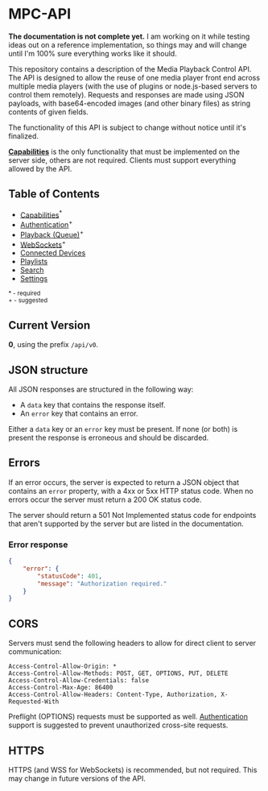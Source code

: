 # MPC-API

**The documentation is not complete yet.** I am working on it while testing ideas out on a reference implementation, so things may and will change until I'm 100% sure everything works like it should.

This repository contains a description of the Media Playback Control API. The API is designed to allow the reuse of one media player front end across multiple media players (with the use of plugins or node.js-based servers to control them remotely). Requests and responses are made using JSON payloads, with base64-encoded images (and other binary files) as string contents of given fields.

The functionality of this API is subject to change without notice until it's finalized.

[**Capabilities**](Capabilities) is the only functionality that must be implemented on the server side, others are not required. Clients must support everything allowed by the API.

## Table of Contents

- [Capabilities](Capabilities)<sup>*</sup>
- [Authentication](Authentication)<sup>+</sup>
- [Playback (Queue)](Playback)<sup>+</sup>
- [WebSockets](WebSockets)<sup>+</sup>
- [Connected Devices](Connected%20Devices)
- [Playlists](Playlists)
- [Search](Search)
- [Settings](Settings)

<sup>* - required</sup>  
<sup>+ - suggested</sup>

## Current Version

**0**, using the prefix `/api/v0`.

## JSON structure

All JSON responses are structured in the following way:

- A `data` key that contains the response itself.
- An `error` key that contains an error.

Either a `data` key or an `error` key must be present. If none (or both) is present the response is erroneous and should be discarded.

## Errors

If an error occurs, the server is expected to return a JSON object that contains an `error` property, with a 4xx or 5xx HTTP status code. When no errors occur the server must return a 200 OK status code.

The server should return a 501 Not Implemented status code for endpoints that aren't supported by the server but are listed in the documentation.

### Error response

```json
{
    "error": {
        "statusCode": 401,
        "message": "Authorization required."
    }
}
```

## CORS

Servers must send the following headers to allow for direct client to server communication:

```
Access-Control-Allow-Origin: *
Access-Control-Allow-Methods: POST, GET, OPTIONS, PUT, DELETE
Access-Control-Allow-Credentials: false
Access-Control-Max-Age: 86400
Access-Control-Allow-Headers: Content-Type, Authorization, X-Requested-With
```

Preflight (OPTIONS) requests must be supported as well. [Authentication](Authentication) support is suggested to prevent unauthorized cross-site requests.

## HTTPS

HTTPS (and WSS for WebSockets) is recommended, but not required. This may change in future versions of the API.